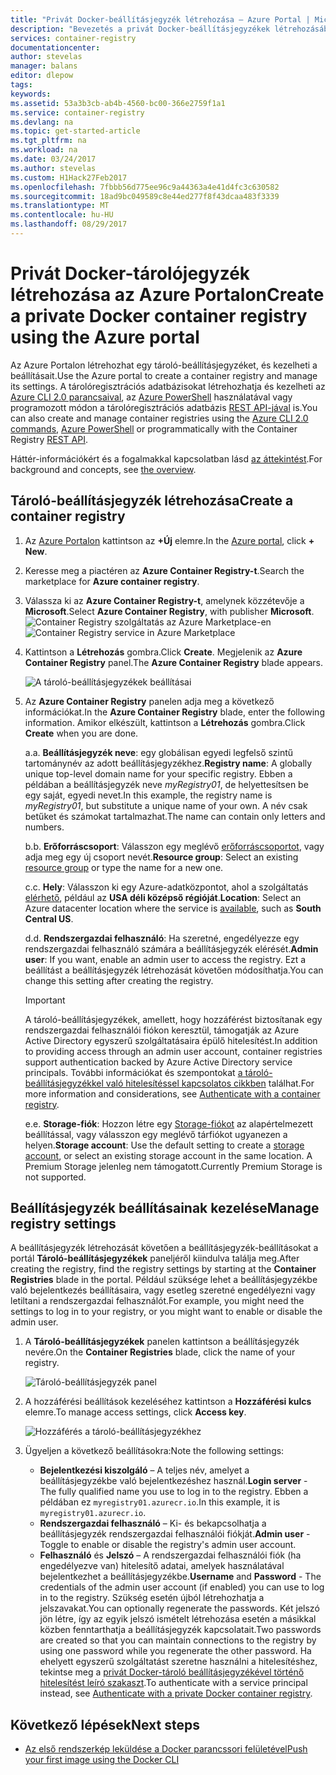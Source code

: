 ```yaml
---
title: "Privát Docker-beállításjegyzék létrehozása – Azure Portal | Microsoft Docs"
description: "Bevezetés a privát Docker-beállításjegyzékek létrehozásába és kezelésébe az Azure Portalon"
services: container-registry
documentationcenter: 
author: stevelas
manager: balans
editor: dlepow
tags: 
keywords: 
ms.assetid: 53a3b3cb-ab4b-4560-bc00-366e2759f1a1
ms.service: container-registry
ms.devlang: na
ms.topic: get-started-article
ms.tgt_pltfrm: na
ms.workload: na
ms.date: 03/24/2017
ms.author: stevelas
ms.custom: H1Hack27Feb2017
ms.openlocfilehash: 7fbbb56d775ee96c9a44363a4e41d4fc3c630582
ms.sourcegitcommit: 18ad9bc049589c8e44ed277f8f43dcaa483f3339
ms.translationtype: MT
ms.contentlocale: hu-HU
ms.lasthandoff: 08/29/2017
---
```

# <a name="create-a-private-docker-container-registry-using-the-azure-portal"></a><span data-ttu-id="75aba-103">Privát Docker-tárolójegyzék létrehozása az Azure Portalon</span><span class="sxs-lookup"><span data-stu-id="75aba-103">Create a private Docker container registry using the Azure portal</span></span>
<span data-ttu-id="75aba-104">Az Azure Portalon létrehozhat egy tároló-beállításjegyzéket, és kezelheti a beállításait.</span><span class="sxs-lookup"><span data-stu-id="75aba-104">Use the Azure portal to create a container registry and manage its settings.</span></span> <span data-ttu-id="75aba-105">A tárolóregisztrációs adatbázisokat létrehozhatja és kezelheti az [Azure CLI 2.0 parancsaival](container-registry-get-started-azure-cli.md), az [Azure PowerShell](container-registry-get-started-powershell.md) használatával vagy programozott módon a tárolóregisztrációs adatbázis [REST API-jával](https://go.microsoft.com/fwlink/p/?linkid=834376) is.</span><span class="sxs-lookup"><span data-stu-id="75aba-105">You can also create and manage container registries using the [Azure CLI 2.0 commands](container-registry-get-started-azure-cli.md), [Azure PowerShell](container-registry-get-started-powershell.md) or programmatically with the Container Registry [REST API](https://go.microsoft.com/fwlink/p/?linkid=834376).</span></span>

<span data-ttu-id="75aba-106">Háttér-információkért és a fogalmakkal kapcsolatban lásd [az áttekintést](container-registry-intro.md).</span><span class="sxs-lookup"><span data-stu-id="75aba-106">For background and concepts, see [the overview](container-registry-intro.md).</span></span>

## <a name="create-a-container-registry"></a><span data-ttu-id="75aba-107">Tároló-beállításjegyzék létrehozása</span><span class="sxs-lookup"><span data-stu-id="75aba-107">Create a container registry</span></span>
1. <span data-ttu-id="75aba-108">Az [Azure Portalon](https://portal.azure.com) kattintson az **+Új** elemre.</span><span class="sxs-lookup"><span data-stu-id="75aba-108">In the [Azure portal](https://portal.azure.com), click **+ New**.</span></span>
2. <span data-ttu-id="75aba-109">Keresse meg a piactéren az **Azure Container Registry-t**.</span><span class="sxs-lookup"><span data-stu-id="75aba-109">Search the marketplace for **Azure container registry**.</span></span>
3. <span data-ttu-id="75aba-110">Válassza ki az **Azure Container Registry-t**, amelynek közzétevője a **Microsoft**.</span><span class="sxs-lookup"><span data-stu-id="75aba-110">Select **Azure Container Registry**, with publisher **Microsoft**.</span></span>
    <span data-ttu-id="75aba-111">![Container Registry szolgáltatás az Azure Marketplace-en](./media/container-registry-get-started-portal/container-registry-marketplace.png)</span><span class="sxs-lookup"><span data-stu-id="75aba-111">![Container Registry service in Azure Marketplace](./media/container-registry-get-started-portal/container-registry-marketplace.png)</span></span>
4. <span data-ttu-id="75aba-112">Kattintson a **Létrehozás** gombra.</span><span class="sxs-lookup"><span data-stu-id="75aba-112">Click **Create**.</span></span> <span data-ttu-id="75aba-113">Megjelenik az **Azure Container Registry** panel.</span><span class="sxs-lookup"><span data-stu-id="75aba-113">The **Azure Container Registry** blade appears.</span></span>

    ![A tároló-beállításjegyzékek beállításai](./media/container-registry-get-started-portal/container-registry-settings.png)
5. <span data-ttu-id="75aba-115">Az **Azure Container Registry** panelen adja meg a következő információkat.</span><span class="sxs-lookup"><span data-stu-id="75aba-115">In the **Azure Container Registry** blade, enter the following information.</span></span> <span data-ttu-id="75aba-116">Amikor elkészült, kattintson a **Létrehozás** gombra.</span><span class="sxs-lookup"><span data-stu-id="75aba-116">Click **Create** when you are done.</span></span>

    <span data-ttu-id="75aba-117">a.</span><span class="sxs-lookup"><span data-stu-id="75aba-117">a.</span></span> <span data-ttu-id="75aba-118">**Beállításjegyzék neve**: egy globálisan egyedi legfelső szintű tartománynév az adott beállításjegyzékhez.</span><span class="sxs-lookup"><span data-stu-id="75aba-118">**Registry name**: A globally unique top-level domain name for your specific registry.</span></span> <span data-ttu-id="75aba-119">Ebben a példában a beállításjegyzék neve *myRegistry01*, de helyettesítsen be egy saját, egyedi nevet.</span><span class="sxs-lookup"><span data-stu-id="75aba-119">In this example, the registry name is *myRegistry01*, but substitute a unique name of your own.</span></span> <span data-ttu-id="75aba-120">A név csak betűket és számokat tartalmazhat.</span><span class="sxs-lookup"><span data-stu-id="75aba-120">The name can contain only letters and numbers.</span></span>

    <span data-ttu-id="75aba-121">b.</span><span class="sxs-lookup"><span data-stu-id="75aba-121">b.</span></span> <span data-ttu-id="75aba-122">**Erőforráscsoport**: Válasszon egy meglévő [erőforráscsoportot](../azure-resource-manager/resource-group-overview.md#resource-groups), vagy adja meg egy új csoport nevét.</span><span class="sxs-lookup"><span data-stu-id="75aba-122">**Resource group**: Select an existing [resource group](../azure-resource-manager/resource-group-overview.md#resource-groups) or type the name for a new one.</span></span>

    <span data-ttu-id="75aba-123">c.</span><span class="sxs-lookup"><span data-stu-id="75aba-123">c.</span></span> <span data-ttu-id="75aba-124">**Hely**: Válasszon ki egy Azure-adatközpontot, ahol a szolgáltatás [elérhető](https://azure.microsoft.com/regions/services/), például az **USA déli középső régióját**.</span><span class="sxs-lookup"><span data-stu-id="75aba-124">**Location**: Select an Azure datacenter location where the service is [available](https://azure.microsoft.com/regions/services/), such as **South Central US**.</span></span>

    <span data-ttu-id="75aba-125">d.</span><span class="sxs-lookup"><span data-stu-id="75aba-125">d.</span></span> <span data-ttu-id="75aba-126">**Rendszergazdai felhasználó**: Ha szeretné, engedélyezze egy rendszergazdai felhasználó számára a beállításjegyzék elérését.</span><span class="sxs-lookup"><span data-stu-id="75aba-126">**Admin user**: If you want, enable an admin user to access the registry.</span></span> <span data-ttu-id="75aba-127">Ezt a beállítást a beállításjegyzék létrehozását követően módosíthatja.</span><span class="sxs-lookup"><span data-stu-id="75aba-127">You can change this setting after creating the registry.</span></span>

      > [!IMPORTANT]
      > <span data-ttu-id="75aba-128">A tároló-beállításjegyzékek, amellett, hogy hozzáférést biztosítanak egy rendszergazdai felhasználói fiókon keresztül, támogatják az Azure Active Directory egyszerű szolgáltatásaira épülő hitelesítést.</span><span class="sxs-lookup"><span data-stu-id="75aba-128">In addition to providing access through an admin user account, container registries support authentication backed by Azure Active Directory service principals.</span></span> <span data-ttu-id="75aba-129">További információkat és szempontokat [a tároló-beállításjegyzékkel való hitelesítéssel kapcsolatos cikkben](container-registry-authentication.md) találhat.</span><span class="sxs-lookup"><span data-stu-id="75aba-129">For more information and considerations, see [Authenticate with a container registry](container-registry-authentication.md).</span></span>
      >

    <span data-ttu-id="75aba-130">e.</span><span class="sxs-lookup"><span data-stu-id="75aba-130">e.</span></span> <span data-ttu-id="75aba-131">**Storage-fiók**: Hozzon létre egy [Storage-fiókot](../storage/common/storage-introduction.md) az alapértelmezett beállítással, vagy válasszon egy meglévő tárfiókot ugyanezen a helyen.</span><span class="sxs-lookup"><span data-stu-id="75aba-131">**Storage account**: Use the default setting to create a [storage account](../storage/common/storage-introduction.md), or select an existing storage account in the same location.</span></span> <span data-ttu-id="75aba-132">A Premium Storage jelenleg nem támogatott.</span><span class="sxs-lookup"><span data-stu-id="75aba-132">Currently Premium Storage is not supported.</span></span>

## <a name="manage-registry-settings"></a><span data-ttu-id="75aba-133">Beállításjegyzék beállításainak kezelése</span><span class="sxs-lookup"><span data-stu-id="75aba-133">Manage registry settings</span></span>
<span data-ttu-id="75aba-134">A beállításjegyzék létrehozását követően a beállításjegyzék-beállításokat a portál **Tároló-beállításjegyzékek** paneljéről kiindulva találja meg.</span><span class="sxs-lookup"><span data-stu-id="75aba-134">After creating the registry, find the registry settings by starting at the **Container Registries** blade in the portal.</span></span> <span data-ttu-id="75aba-135">Például szüksége lehet a beállításjegyzékbe való bejelentkezés beállításaira, vagy esetleg szeretné engedélyezni vagy letiltani a rendszergazdai felhasználót.</span><span class="sxs-lookup"><span data-stu-id="75aba-135">For example, you might need the settings to log in to your registry, or you might want to enable or disable the admin user.</span></span>

1. <span data-ttu-id="75aba-136">A **Tároló-beállításjegyzékek** panelen kattintson a beállításjegyzék nevére.</span><span class="sxs-lookup"><span data-stu-id="75aba-136">On the **Container Registries** blade, click the name of your registry.</span></span>

    ![Tároló-beállításjegyzék panel](./media/container-registry-get-started-portal/container-registry-blade.png)
2. <span data-ttu-id="75aba-138">A hozzáférési beállítások kezeléséhez kattintson a **Hozzáférési kulcs** elemre.</span><span class="sxs-lookup"><span data-stu-id="75aba-138">To manage access settings, click **Access key**.</span></span>

    ![Hozzáférés a tároló-beállításjegyzékhez](./media/container-registry-get-started-portal/container-registry-access.png)
3. <span data-ttu-id="75aba-140">Ügyeljen a következő beállításokra:</span><span class="sxs-lookup"><span data-stu-id="75aba-140">Note the following settings:</span></span>

   * <span data-ttu-id="75aba-141">**Bejelentkezési kiszolgáló** – A teljes név, amelyet a beállításjegyzékbe való bejelentkezéshez használ.</span><span class="sxs-lookup"><span data-stu-id="75aba-141">**Login server** - The fully qualified name you use to log in to the registry.</span></span> <span data-ttu-id="75aba-142">Ebben a példában ez `myregistry01.azurecr.io`.</span><span class="sxs-lookup"><span data-stu-id="75aba-142">In this example, it is `myregistry01.azurecr.io`.</span></span>
   * <span data-ttu-id="75aba-143">**Rendszergazdai felhasználó** – Ki- és bekapcsolhatja a beállításjegyzék rendszergazdai felhasználói fiókját.</span><span class="sxs-lookup"><span data-stu-id="75aba-143">**Admin user** - Toggle to enable or disable the registry's admin user account.</span></span>
   * <span data-ttu-id="75aba-144">**Felhasználó** és **Jelszó** – A rendszergazdai felhasználói fiók (ha engedélyezve van) hitelesítő adatai, amelyek használatával bejelentkezhet a beállításjegyzékbe.</span><span class="sxs-lookup"><span data-stu-id="75aba-144">**Username** and **Password** - The credentials of the admin user account (if enabled) you can use to log in to the registry.</span></span> <span data-ttu-id="75aba-145">Szükség esetén újból létrehozhatja a jelszavakat.</span><span class="sxs-lookup"><span data-stu-id="75aba-145">You can optionally regenerate the passwords.</span></span> <span data-ttu-id="75aba-146">Két jelszó jön létre, így az egyik jelszó ismételt létrehozása esetén a másikkal közben fenntarthatja a beállításjegyzék kapcsolatait.</span><span class="sxs-lookup"><span data-stu-id="75aba-146">Two passwords are created so that you can maintain connections to the registry by using one password while you regenerate the other password.</span></span> <span data-ttu-id="75aba-147">Ha ehelyett egyszerű szolgáltatást szeretne használni a hitelesítéshez, tekintse meg a [privát Docker-tároló beállításjegyzékével történő hitelesítést leíró szakaszt](container-registry-authentication.md).</span><span class="sxs-lookup"><span data-stu-id="75aba-147">To authenticate with a service principal instead, see [Authenticate with a private Docker container registry](container-registry-authentication.md).</span></span>

## <a name="next-steps"></a><span data-ttu-id="75aba-148">Következő lépések</span><span class="sxs-lookup"><span data-stu-id="75aba-148">Next steps</span></span>
* [<span data-ttu-id="75aba-149">Az első rendszerkép leküldése a Docker parancssori felületével</span><span class="sxs-lookup"><span data-stu-id="75aba-149">Push your first image using the Docker CLI</span></span>](container-registry-get-started-docker-cli.md)

